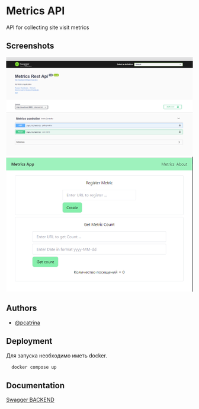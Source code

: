 
# Metrics API

API for collecting site visit metrics


## Screenshots

<p align="center">
    <img alt="1" src="screenshots/swagger.PNG">
    <img alt="2" src="screenshots/front.PNG">
</p>


## Authors

- [@pcatrina](https://www.github.com/octokatherine)


## Deployment

Для запуска необходимо иметь docker.

```bash
  docker compose up
```


## Documentation

[Swagger BACKEND](http://localhost:8080/api/swagger-ui/index.html)

